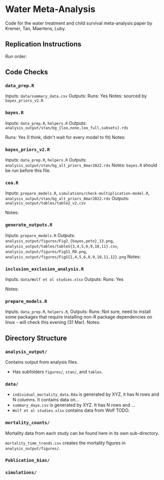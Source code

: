# Water Meta-Analysis

Code for the water treatment and child survival meta-analysis paper by Kremer, 
Tan, Maertens, Luby.


## Replication Instructions


Run order:



## Code Checks


### `data_prep.R`

Inputs: `data/summary_data.csv`
Outputs:
Runs: Yes
Notes: sourced by `bayes_priors_v2.R`

### `bayes.R`

Inputs: `data_prep.R`, `helpers.R`
Outputs: `analysis_output/stan/bg_{loo,none,loo_full,subsets}.rds`

Runs: Yes (I think, didn't wait for every model to fit)
Notes:

### `bayes_priors_v2.R`

Inputs: `data_prep.R`, `helpers.R`
Outputs: `analysis_output/stan/bg_alt_priors_8mar2022.rds`
Notes: `bayes.R` should be run before this file.

### `cea.R`


Inputs: `prepare_models.R`, `simulations/check-multiplication-model.R`, `analysis_output/stan/bg_alt_priors_8mar2022.rds`
Outputs: `analysis_output/tables/table2_v2.csv`

Notes:

### `generate_outputs.R`
Inputs: `prepare_models.R`
Outputs: `analysis_output/figures/Fig2_{bayes,peto}_13.png`, `analysis_output/tables/tableS{3,4,5,6,9,10,11}.csv`, `analysis_output/figures/FigS1_RD.png`, `analysis_output/figures/FigS{1,4,5,6,8,9,10,11,12}.png`
Notes:


### `inclusion_exclusion_analysis.R`

Inputs: `data/Wolf et al studies.xlsx`
Outputs:
Runs: Yes

Notes:

### `prepare_models.R`

Inputs: `data_prep.R`, `helpers.R`, 
Outputs:
Runs: Not sure, need to install some packages that require installing non-R package dependencies on linux - will check this evening (31 Mar).
Notes:
## Directory Structure


### `analysis_output/`

Contains output from analysis files.
- Has subfolders `figures/`, `stan/`, and `tables`.

### `data/`
- `individual_mortality_data.Rda` is generated by XYZ, it has N rows and 
N columns. It contains data on...
- `summary_daya.csv` is generated by XYZ. It has N rows and ...
- `Wolf et al studies.xlsx` contains data from Wolf TODO.


### `mortality_counts/`

Mortality data from each study can be found here in its own sub-directory.


`mortality_time_trends.csv` creates the mortality figures in `analysis_output/figures/`.


### `Publication_bias/`


### `simulations/`


